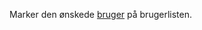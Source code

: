 <!-- markdownlint-disable-file MD041 -->
Marker den ønskede [bruger][1] på brugerlisten.

<!-- Referenced links -->
[1]: ../index.md
